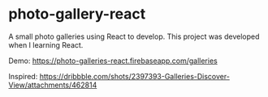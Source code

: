 # photo-gallery-react

A small photo galleries using React to develop. This project was developed when I learning React.

Demo: https://photo-galleries-react.firebaseapp.com/galleries

Inspired: https://dribbble.com/shots/2397393-Galleries-Discover-View/attachments/462814
